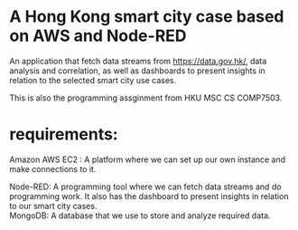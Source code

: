 # A Hong Kong smart city case based on AWS and Node-RED
An application that fetch data streams from https://data.gov.hk/, data analysis and correlation, as well as dashboards to present insights in relation to the selected smart city use cases.

This is also the programming assginment from HKU MSC CS COMP7503.

# requirements:  

Amazon AWS EC2 : 
A platform where we can set up our own instance and make connections to it.         

Node-RED: 
A programming tool where we can fetch data streams and do programming work. It also has the dashboard to present insights in relation to our smart city cases.           
MongoDB: 
A database that we use to store and analyze required data.            
